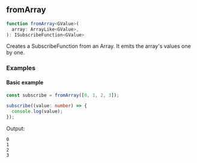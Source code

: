 ## fromArray

```ts
function fromArray<GValue>(
  array: ArrayLike<GValue>,
): ISubscribeFunction<GValue>
```

Creates a SubscribeFunction from an Array. It emits the array's values one by one.

### Examples

#### Basic example

```ts
const subscribe = fromArray([0, 1, 2, 3]);

subscribe((value: number) => {
  console.log(value);
});
```

Output:

```text
0
1
2
3
```


